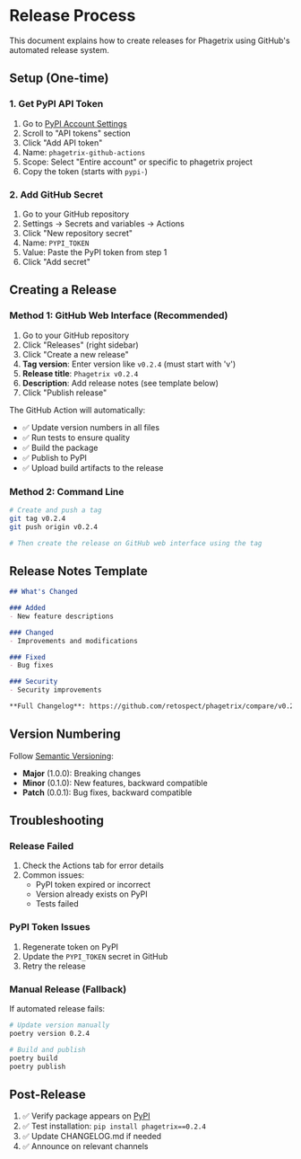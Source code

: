 # Release Process

This document explains how to create releases for Phagetrix using GitHub's automated release system.

## Setup (One-time)

### 1. Get PyPI API Token

1. Go to [PyPI Account Settings](https://pypi.org/manage/account/)
2. Scroll to "API tokens" section
3. Click "Add API token"
4. Name: `phagetrix-github-actions`
5. Scope: Select "Entire account" or specific to phagetrix project
6. Copy the token (starts with `pypi-`)

### 2. Add GitHub Secret

1. Go to your GitHub repository
2. Settings → Secrets and variables → Actions
3. Click "New repository secret"
4. Name: `PYPI_TOKEN`
5. Value: Paste the PyPI token from step 1
6. Click "Add secret"

## Creating a Release

### Method 1: GitHub Web Interface (Recommended)

1. Go to your GitHub repository
2. Click "Releases" (right sidebar)
3. Click "Create a new release"
4. **Tag version**: Enter version like `v0.2.4` (must start with 'v')
5. **Release title**: `Phagetrix v0.2.4`
6. **Description**: Add release notes (see template below)
7. Click "Publish release"

The GitHub Action will automatically:
- ✅ Update version numbers in all files
- ✅ Run tests to ensure quality
- ✅ Build the package
- ✅ Publish to PyPI
- ✅ Upload build artifacts to the release

### Method 2: Command Line

```bash
# Create and push a tag
git tag v0.2.4
git push origin v0.2.4

# Then create the release on GitHub web interface using the tag
```

## Release Notes Template

```markdown
## What's Changed

### Added
- New feature descriptions

### Changed  
- Improvements and modifications

### Fixed
- Bug fixes

### Security
- Security improvements

**Full Changelog**: https://github.com/retospect/phagetrix/compare/v0.2.3...v0.2.4
```

## Version Numbering

Follow [Semantic Versioning](https://semver.org/):

- **Major** (1.0.0): Breaking changes
- **Minor** (0.1.0): New features, backward compatible
- **Patch** (0.0.1): Bug fixes, backward compatible

## Troubleshooting

### Release Failed
1. Check the Actions tab for error details
2. Common issues:
   - PyPI token expired or incorrect
   - Version already exists on PyPI
   - Tests failed

### PyPI Token Issues
1. Regenerate token on PyPI
2. Update the `PYPI_TOKEN` secret in GitHub
3. Retry the release

### Manual Release (Fallback)
If automated release fails:

```bash
# Update version manually
poetry version 0.2.4

# Build and publish
poetry build
poetry publish
```

## Post-Release

1. ✅ Verify package appears on [PyPI](https://pypi.org/project/phagetrix/)
2. ✅ Test installation: `pip install phagetrix==0.2.4`
3. ✅ Update CHANGELOG.md if needed
4. ✅ Announce on relevant channels
